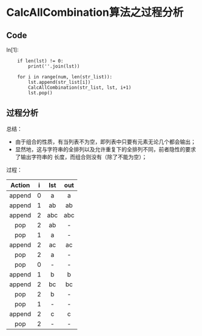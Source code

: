 # CalcAllCombination算法之过程分析 #

## Code ##

In[1]:
```
    if len(lst) != 0:
        print(''.join(lst))
    
    for i in range(num, len(str_list)):
        lst.append(str_list[i])
        CalcAllCombination(str_list, lst, i+1)
        lst.pop()
```

## 过程分析 ##

总结：
- 由于组合的性质，有当列表不为空，即列表中只要有元素无论几个都会输出；
- 显然地，这与字符串的全排列以及允许重复下的全排列不同，前者隐性的要求了输出字符串的
长度，而组合则没有（除了不能为空）；

过程：

Action|i|lst|out  
|:---:|:---:|:---:|:---:|
append|0|a|a  
append|1|ab|ab  
append|2|abc|abc  
pop|2|ab|-  
pop|1|a|-  
append|2|ac|ac  
pop|2|a|-  
pop|0|-|-  
append|1|b|b  
append|2|bc|bc  
pop|2|b|-  
pop|1|-|-  
append|2|c|c  
pop|2|-|-